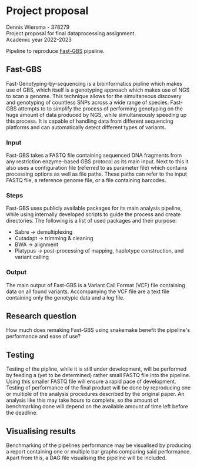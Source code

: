 # Project proposal
Dennis Wiersma - 378279  
Project proposal for final dataprocessing assignment.  
Academic year 2022-2023

Pipeline to reproduce [Fast-GBS](https://bmcbioinformatics.biomedcentral.com/counter/pdf/10.1186/s12859-016-1431-9.pdf) pipeline.

## Fast-GBS
Fast-Genotyping-by-sequencing is a bioinformatics pipline which makes use of GBS, which itself is a genotyping approach which makes use of NGS to scan a genome.
This technique allows for the simultaneous discovery and genotyping of countless SNPs across a wide range of species.
Fast-GBS attempts to to simplify the process of performing genotyping on the huge amount of data produced by NGS, while simultaneously speeding up this process.
It is capable of handling data from different sequencing platforms and can automatically detect different types of variants.

### Input
Fast-GBS takes a FASTQ file containing sequenced DNA fragments from any restriction enzyme–based GBS protocol as its main input. 
Next to this it also uses a configuration file (referred to as parameter file) which contains processing options as well as file paths.
These paths can refer to the input FASTQ file, a reference genome file, or a file containing barcodes.

### Steps
Fast-GBS uses publicly available packages for its main analysis pipeline, while using internally developed scripts to guide the process and create directories.
The following is a list of used packages and their purpose:  
- Sabre -> demultiplexing  
- Cutadapt -> trimming & cleaning  
- BWA -> alignment  
- Platypus -> post-processing of mapping, haplotype construction, and variant calling  

### Output
The main output of Fast-GBS is a Variant Call Format (VCF) file containing data on all found variants.
Accompanying the VCF file are a text file containing only the genotypic data and a log file.

## Research question
How much does remaking Fast-GBS using snakemake benefit the pipeline's performance and ease of use?

## Testing
Testing of the pipline, while it is still under development, will be performed by feeding a (yet to be determined) rather small FASTQ file into the pipeline.
Using this smaller FASTQ file will ensure a rapid pace of development.  
Testing of performance of the final product will be done by reproducing one or multiple of the analysis procedures described by the original paper. 
An analysis like this may take hours to complete, so the amount of benchmarking done will depend on the available amount of time left before the deadline.

## Visualising results
Benchmarking of the pipelines performance may be visualised by producing a report containing one or multiple bar graphs comparing said performance.
Apart from this, a DAG file visualising the pipeline will be included.